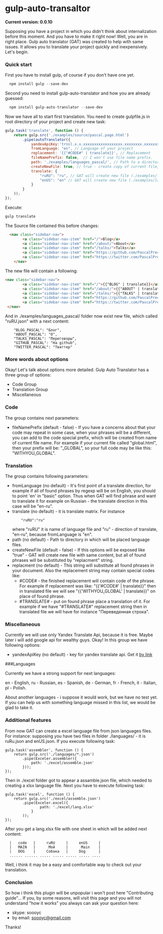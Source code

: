 # gulp-auto-transaltor 

**Current version: 0.0.10**

Supposing you have a project in which you didn't think about internalization before this moment. And you have to make it right now! Well, you are in right place. Gulp auto translator (GAT) was created to help with same issues. It allows you to translate your project quickly and inexpensively. Let's begin.

### Quick start

First you have to install gulp, of course if you don't have one yet. 

```javascript
  npm install gulp --save-dev
```

Second you need to install gulp-auto-translator and how you are already guessed:

```javascript
  npm install gulp-auto-translator --save-dev
```

Now we have all to start first translation. You need to create gulpfile.js in root directory of your project and create new task:

```javascript
gulp.task('translate', function () {
    return gulp.src('./examples/source/pascal.page.html')
        .pipe(autoTranslator({
            yandexApiKey:'trnsl.x.x.xxxxxxxxxxxxxxxxxx.xxxxxxxx.xxxxxxxxxxxxxxxxxxxxxxxxxxxxx', // Yandex API Key
            fromLanguage: "en", // Language of your project
            replacement: '{{"#CODE#" | translate}}', // Replacement
            fileNamePrefix: false,  // I won't use file name prefix.
            path: './examples/languages_pascal/', // Path to a directory in which will locate language files.
            createNewFile: true, // true - create copy of current file, false - overwrite it
            translate: {
                "ruRU": "ru", // GAT will create new file (./examples/language_pascal/ruRU.json) with a translation by en-ru direction
                "enUS": "en" // GAT will create new file (./examples/language_pascal/enUS.json)
            }
        }
    ));
});
```
Execute:

```javascript
gulp translate
```

The Source file contained this before changes: 

```html
  <nav class="sidebar-nav">
        <a class="sidebar-nav-item" href="/">Blog</a>
        <a class="sidebar-nav-item" href="/about/">About</a>
        <a class="sidebar-nav-item" href="/talks/">Talks</a>
        <a class="sidebar-nav-item" href="https://github.com/PascalPrecht">GitHub</a>
        <a class="sidebar-nav-item" href="https://twitter.com/PascalPrecht">Twitter</a>
    </nav>
```

The new file will contain a following:

```html
<nav class="sidebar-nav">
        <a class="sidebar-nav-item" href="/">{{"BLOG" | translate}}</a>
        <a class="sidebar-nav-item" href="/about/">{{"ABOUT" | translate}}</a>
        <a class="sidebar-nav-item" href="/talks/">{{"TALKS" | translate}}</a>
        <a class="sidebar-nav-item" href="https://github.com/PascalPrecht">{{"GITHUB" | translate}}</a>
        <a class="sidebar-nav-item" href="https://twitter.com/PascalPrecht">{{"TWITTER" | translate}}</a>
 </nav>
```

And in ./examples/languages_pascal/ folder now exist new file, which called "ruRU.json" with a next content:

```
	"BLOG_PASCAL": "Блог",
	"ABOUT_PASCAL": "О",
	"TALKS_PASCAL": "Переговоры",
	"GITHUB_PASCAL": "На github",
	"TWITTER_PASCAL": "Твиттер"
```

### More words about options

Okay! Let's talk about options more detailed. Gulp Auto Translator has a three group of options: 

  - Code Group
  - Translation Group
  - Miscellaneous

### Code 

The group contains next parameters:

- fileNamePrefix (default - false) - If you have a concerns about that your code may repeat in some case, when your phrases will be a different, you can add to the code special prefix, which will be created from name of current file name. For example if your current file called "global.html", then your prefix will be: "_GLOBAL", so your full code may be like this: "WITHYOU_GLOBAL".

### Translation

The group contains following parameters:

- fromLanguage (no default) - It's first point of a translate direction, for example if all of found phrases by regexp will be on English, you should to point 'en' in "basic" option. Thus when GAT will find phrase and want to translate it for example on Russian - the translate direction in this case will be "en-ru". 
- translate (no default) - it is translate matrix. For instance
	```
		"ruRU":"ru"
	```
	where "ruRU" it is name of language file
	and "ru" - direction of translate, "en-ru", because fromLanguage is "en".
- path (no default) - Path to directory in which will be placed language files. 
- createNewFile (default - false) - If this options will be exposed like "true" - GAT will create new file with same content, but all of found phrases will be substituted by "replacment" string.
- replacment (no default) - This string will substitute all found phrases in your document. Also the replacement string may contain special codes like:
     - #CODE# - the finished replacement will contain code of the phrase. For example if replacement was like: 
         "{{'#CODE#' | translate}}" then in translated file we will see "{{'WITHYOU_GLOBAL' | translate}}" on place of found phrase.
     - #TRANSLATE# - put on found phrase place a translation of it. For example if we have "#TRANSLATE#" replacement string then in translated file we will have for instance "Переведенная строка". 
     
### Miscellaneous

Currently we will use only Yandex Translate Api, because it is free. Maybe later i will add google api for wealthy guys. Okay! In this group we have following options:

- yandexApiKey (no default) - key for yandex translate api. Get it [by link ](https://tech.yandex.com/keys/get/?service=trnsl)

###Languages

Currently we have a strong support for next languages:

en - English, ru - Russian, es - Spanish, de - German, fr - French, it - Italian, pl - Polish. 

About another languages - i suppose it would work, but we have no test yet. If you can help us with something language missed in this list, we would be glad to take it.

### Additional features

From now GAT can create a excel language file from json languages files. For instance: supposing you have two files in folder ./languages/ - it is ruRu.json and enUS.json. If you execute following task:

```
gulp.task('assembler', function () {
    return gulp.src('./languages/*.json')
        .pipe(Exceler.assembler({
            path: './excel/assemble.json'
        }));
});
```

Then in ./excel folder got to appear a assamble.json file, which needed to creating a xlsx language file. Next you have to execute following task: 

```
gulp.task('excel', function () {
    return gulp.src('./excel/assemble.json')
        .pipe(Exceler.excel({
                path: './excel/lang.xlsx'
            }
        ));
});
```

After you get a lang.xlsx file with one sheet in which will be added next content:

```
  |   code   |     ruRU     |     enUS     |
  |   MAIN   |      Мой     |      Main    |
  |   DOG    |     Собака   |     Dog      |
  ...... ...... ..... ..... ..... ..... ....
```

Well, i think it may be a easy and comfortable way to check out your translation.

### Conclusion

So how i think this plugin will be unpopular i won't post here "Contributing guide"... If you, by some reasons, will visit this page and you will not understand "how it works" you always can ask your question here:

- skype: soooyc
- by email: soooyc@gmail.com

Thanks! 




